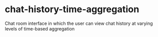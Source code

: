 # chat-history-time-aggregation
Chat room interface in which the user can view chat history at varying levels of time-based aggregation
